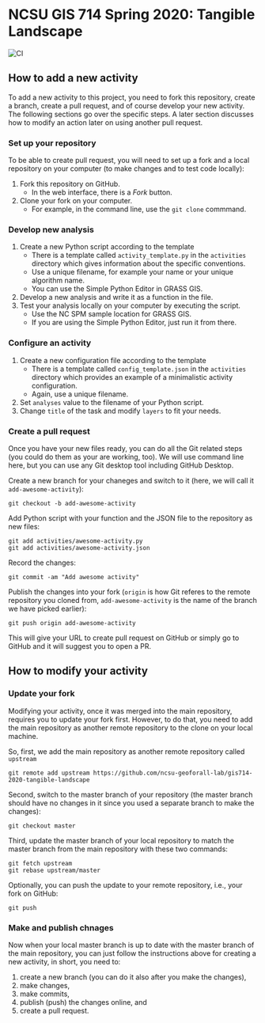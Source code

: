 # NCSU GIS 714 Spring 2020: Tangible Landscape

![CI](https://github.com/ncsu-geoforall-lab/gis714-2020-tangible-landscape/workflows/CI/badge.svg)

## How to add a new activity

To add a new activity to this project, you need to fork this repository, create a branch, create a pull request,
and of course develop your new activity. The following sections go over the specific steps.
A later section discusses how to modify an action later on using another pull request.

### Set up your repository

To be able to create pull request, you will need to set up a fork and a local repository on your computer
(to make changes and to test code locally):

1. Fork this repository on GitHub.
   * In the web interface, there is a *Fork* button.
1. Clone your fork on your computer.
   * For example, in the command line, use the `git clone` commmand.

### Develop new analysis

1. Create a new Python script according to the template
   * There is a template called `activity_template.py` in the `activities` directory
     which gives information about the specific conventions.
   * Use a unique filename, for example your name or your unique algorithm name.
   * You can use the Simple Python Editor in GRASS GIS.
1. Develop a new analysis and write it as a function in the file.
1. Test your analysis locally on your computer by executing the script.
   * Use the NC SPM sample location for GRASS GIS.
   * If you are using the Simple Python Editor, just run it from there.

### Configure an activity

1. Create a new configuration file according to the template
   * There is a template called `config_template.json` in the `activities` directory
     which provides an example of a minimalistic activity configuration.
   * Again, use a unique filename.
1. Set `analyses` value to the filename of your Python script.
1. Change `title` of the task and modify `layers` to fit your needs.

### Create a pull request

Once you have your new files ready, you can do all the Git related steps
(you could do them as your are working, too).
We will use command line here, but you can use any Git desktop tool including GitHub Desktop.

Create a new branch for your chaneges and switch to it (here, we will call it `add-awesome-activity`):

```
git checkout -b add-awesome-activity
```

Add Python script with your function and the JSON file to the repository as new files:

```
git add activities/awesome-activity.py
git add activities/awesome-activity.json
```

Record the changes:

```
git commit -am "Add awesome activity"
```

Publish the changes into your fork
(`origin` is how Git referes to the remote repository you cloned from,
`add-awesome-activity` is the name of the branch we have picked earlier):

```
git push origin add-awesome-activity
```

This will give your URL to create pull request on GitHub
or simply go to GitHub and it will suggest you to open a PR.

## How to modify your activity

### Update your fork

Modifying your activity, once it was merged into the main repository, requires you to update your fork first.
However, to do that, you need to add the main repository as another remote repository to the clone on your local machine.

So, first, we add the main repository as another remote repository called `upstream`

```
git remote add upstream https://github.com/ncsu-geoforall-lab/gis714-2020-tangible-landscape
```

Second, switch to the master branch of your repository
(the master branch should have no changes in it since you used a separate branch to make the changes):

```
git checkout master
```

Third, update the master branch of your local repository to match the master branch from the main repository
with these two commands:

```
git fetch upstream
git rebase upstream/master
```

Optionally, you can push the update to your remote repository, i.e., your fork on GitHub:

```
git push
```

### Make and publish chnages

Now when your local master branch is up to date with the master branch of the main repository,
you can just follow the instructions above for creating a new activity, in short, you need to:

1. create a new branch (you can do it also after you make the changes),
1. make changes,
1. make commits,
1. publish (push) the changes online, and
1. create a pull request.
